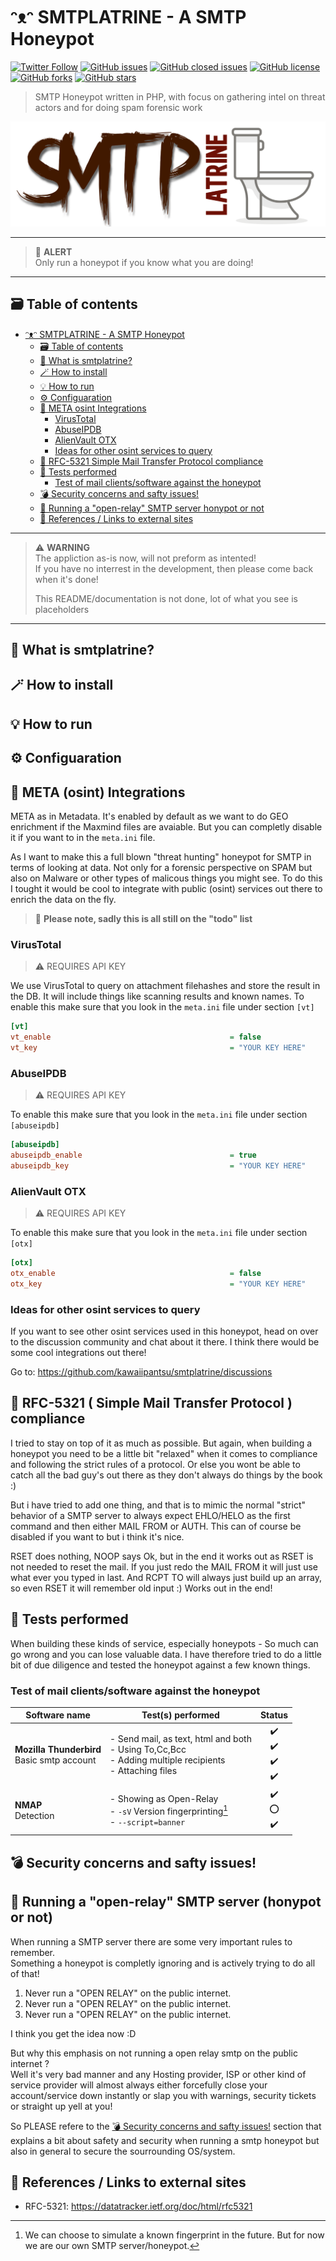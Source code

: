 # ᵔᴥᵔ SMTPLATRINE - A SMTP Honeypot

[![Twitter Follow](https://img.shields.io/twitter/follow/davidbl.svg?style=social&label=Follow)](https://twitter.com/davidbl) [![GitHub issues](https://img.shields.io/github/issues/kawaiipantsu/smtplatrine.svg)](https://github.com/kawaiipantsu/smtplatrine/issues) [![GitHub closed issues](https://img.shields.io/github/issues-closed/kawaiipantsu/smtplatrine.svg)](https://github.com/kawaiipantsu/smtplatrine/issues) [![GitHub license](https://img.shields.io/github/license/kawaiipantsu/smtplatrine.svg)](https://github.com/kawaiipantsu/smtplatrine/blob/master/LICENSE) [![GitHub forks](https://img.shields.io/github/forks/kawaiipantsu/smtplatrine.svg)](https://github.com/kawaiipantsu/smtplatrine/network) [![GitHub stars](https://img.shields.io/github/stars/kawaiipantsu/smtplatrine.svg)](https://github.com/kawaiipantsu/smtplatrine/stargazers)
> SMTP Honeypot written in PHP, with focus on gathering intel on threat actors and for doing spam forensic work

![smtplatrine](www/assets/images/smtplatrine_cover.png)

---

> 🚨 **ALERT**  
> Only run a honeypot if you know what you are doing!

---

## 🗃️ Table of contents
<!-- TOC -->

- [ᵔᴥᵔ SMTPLATRINE - A SMTP Honeypot](#%E1%B5%94%E1%B4%A5%E1%B5%94-smtplatrine---a-smtp-honeypot)
    - [🗃️ Table of contents](#-table-of-contents)
    - [📧 What is smtplatrine?](#-what-is-smtplatrine)
    - [🪄 How to install](#%F0%9F%AA%84-how-to-install)
    - [💡 How to run](#-how-to-run)
    - [⚙️ Configuaration](#-configuaration)
    - [🫶 META osint Integrations](#%F0%9F%AB%B6-meta-osint-integrations)
        - [VirusTotal](#virustotal)
        - [AbuseIPDB](#abuseipdb)
        - [AlienVault OTX](#alienvault-otx)
        - [Ideas for other osint services to query](#ideas-for-other-osint-services-to-query)
    - [📐 RFC-5321  Simple Mail Transfer Protocol  compliance](#-rfc-5321--simple-mail-transfer-protocol--compliance)
    - [🎱 Tests performed](#-tests-performed)
        - [Test of mail clients/software against the honeypot](#test-of-mail-clientssoftware-against-the-honeypot)
    - [💣 Security concerns and safty issues!](#-security-concerns-and-safty-issues)
    - [😬 Running a "open-relay" SMTP server honypot or not](#-running-a-open-relay-smtp-server-honypot-or-not)
    - [📑 References / Links to external sites](#-references--links-to-external-sites)

<!-- /TOC -->

---

> ⚠️ **WARNING**  
> The appliction as-is now, will not preform as intented!  
> If you have no interrest in the development, then please come back when it's done!
> 
> This README/documentation is not done, lot of what you see is placeholders

---

## 📧 What is smtplatrine?

## 🪄 How to install

## 💡 How to run

## ⚙️ Configuaration

## 🫶 META (osint) Integrations

META as in Metadata. It's enabled by default as we want to do GEO enrichment if the Maxmind files are avaiable. But you can completly disable it if you want to in the `meta.ini` file.

As I want to make this a full blown "threat hunting" honeypot for SMTP in terms of looking at data. Not only for a forensic perspective on SPAM but also on Malware or other types of malicous things you might see. To do this I tought it would be cool to integrate with public (osint) services out there to enrich the data on the fly.


> 🚩 **Please note, sadly this is all still on the "todo" list**

### VirusTotal

> ⚠️ REQUIRES API KEY

We use VirusTotal to query on attachment filehashes and store the result in the DB. It will include things like scanning results and known names. To enable this make sure that you look in the `meta.ini` file under section `[vt]`

```ini
[vt]
vt_enable                                        = false
vt_key                                           = "YOUR KEY HERE"
```

### AbuseIPDB

> ⚠️ REQUIRES API KEY

To enable this make sure that you look in the `meta.ini` file under section `[abuseipdb]`

```ini
[abuseipdb]
abuseipdb_enable                                 = true
abuseipdb_key                                    = "YOUR KEY HERE"
```

### AlienVault OTX

> ⚠️ REQUIRES API KEY

To enable this make sure that you look in the `meta.ini` file under section `[otx]`

```ini
[otx]
otx_enable                                       = false
otx_key                                          = "YOUR KEY HERE"
```
### Ideas for other osint services to query

If you want to see other osint services used in this honeypot, head on over to the discussion community and chat about it there. I think there would be some cool integrations out there! 

Go to: https://github.com/kawaiipantsu/smtplatrine/discussions

## 📐 RFC-5321 ( Simple Mail Transfer Protocol ) compliance

I tried to stay on top of it as much as possible. But again, when building a honeypot you need to be a little bit "relaxed" when it comes to compliance and following the strict rules of a protocol. Or else you wont be able to catch all the bad guy's out there as they don't always do things by the book :)

But i have tried to add one thing, and that is to mimic the normal "strict" behavior of a SMTP server to always expect EHLO/HELO as the first command and then either MAIL FROM or AUTH. This can of course be disabled if you want to but i think it's nice.

RSET does nothing, NOOP says Ok, but in the end it works out as RSET is not needed to reset the mail. If you just redo the MAIL FROM it will just use what ever you typed in last. And RCPT TO will always just build up an array, so even RSET it will remember old input :) Works out in the end!

## 🎱 Tests performed

When building these kinds of service, especially honeypots - So much can go wrong and you can lose valuable data. I have therefore tried to do a little bit of due diligence and tested the honeypot against a few known things.

### Test of mail clients/software against the honeypot

| Software name | Test(s) performed | Status |
|---|---|:---:|
| **Mozilla Thunderbird**<br>Basic smtp account | - Send mail, as text, html and both<br>- Using To,Cc,Bcc<br>- Adding multiple recipients<br>- Attaching files  | ✔️<br>✔️<br>✔️<br>✔️ |
| **NMAP**<br>Detection | - Showing as Open-Relay<br>- `-sV` Version fingerprinting[^1]<br>- `--script=banner` | ✔️<br>⭕<br>✔️ | 

[^1]: We can choose to simulate a known fingerprint in the future. But for now we are our own SMTP server/honeypot.

<!--- 
Status icons
❌ = Not working
⭕ = Problems but not critical
❔ = Not fully tested
✔️ = Working!

Others
💯 🚩 🙈 🙉 🙊
💕 👺 👹 ☠️ 😈
🫶 🙏
--->

## 💣 Security concerns and safty issues!

## 😬 Running a "open-relay" SMTP server (honypot or not)

When running a SMTP server there are some very important rules to remember.  
Something a honeypot is completly ignoring and is actively trying to do all of that!

1) Never run a "OPEN RELAY" on the public internet.
2) Never run a "OPEN RELAY" on the public internet.
3) Never run a "OPEN RELAY" on the public internet.

I think you get the idea now :D

But why this emphasis on not running a open relay smtp on the public internet ?  
Well it's very bad manner and any Hosting provider, ISP or other kind of service provider will almost always either forcefully close your account/service down instantly or slap you with warnings, security tickets or straight up yell at you!

So PLEASE refere to the [💣 Security concerns and safty issues!](#-security-concerns-and-safty-issues) section that explains a bit about safety and security when running a smtp honeypot but also in general to secure the sourrounding OS/system.

## 📑 References / Links to external sites

- RFC-5321: https://datatracker.ietf.org/doc/html/rfc5321
